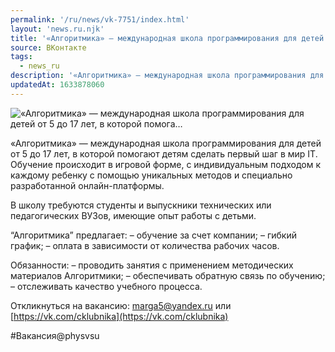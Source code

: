 ```yaml
---
permalink: '/ru/news/vk-7751/index.html'
layout: 'news.ru.njk'
title: '«Алгоритмика» — международная школа программирования для детей от 5 до 17 лет, в которой помога…'
source: ВКонтакте
tags:
  - news_ru
description: '«Алгоритмика» — международная школа программирования для детей от 5 до 17 лет, в которой помога…'
updatedAt: 1633878060
---
```

![«Алгоритмика» — международная школа программирования для детей от 5 до 17 лет, в которой помога…](https://sun9-41.userapi.com/sun9-80/impg/B0g6aJ3eybiyQBb_sfNXKaMdu6CpobG3vQ59GQ/F1lvF8RR0u8.jpg?size=1280x855&quality=96&sign=a32056a38385a2a7add8af3ab62f6ebc&c_uniq_tag=3WTEjZTyyflYB1p1ZKZ1l70RznbGmn5CjlCiDBciluc&type=album)

«Алгоритмика» — международная школа программирования для детей от 5 до 17 лет, в которой помогают детям сделать первый шаг в мир IT. Обучение происходит в игровой форме, с индивидуальным подходом к каждому ребенку с помощью уникальных методов и специально разработанной онлайн-платформы.

В школу требуются студенты и выпускники технических или педагогических ВУЗов, имеющие опыт работы с детьми.

“Алгоритмика” предлагает:
– обучение за счет компании;
– гибкий график;
– оплата в зависимости от количества рабочих часов.

Обязанности:
– проводить занятия с применением методических материалов Алгоритмики;
– обеспечивать обратную связь по обучению;
– отслеживать качество учебного процесса.

Откликнуться на вакансию: marga5@yandex.ru или [https://vk.com/cklubnika](https://vk.com/cklubnika)

#Вакансия@physvsu
